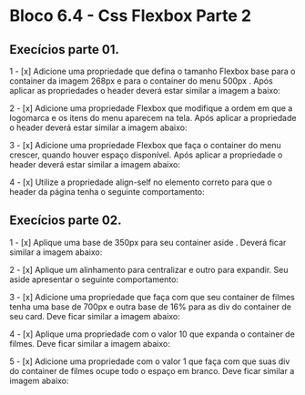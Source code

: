 # Bloco 6.4 - Css Flexbox Parte 2

## Execícios parte 01.

1 - [x] Adicione uma propriedade que defina o tamanho Flexbox base para o container da imagem 268px e 
para o container do menu 500px . Após aplicar as propriedades o header deverá estar similar a imagem a
baixo:

2 - [x] Adicione uma propriedade Flexbox que modifique a ordem em que a logomarca e os itens do menu 
aparecem na tela. Após aplicar a propriedade o header deverá estar similar a imagem abaixo:

3 - [x] Adicione uma propriedade Flexbox que faça o container do menu crescer, quando houver espaço 
disponível. Após aplicar a propriedade o header deverá estar similar a imagem abaixo:

4 - [x] Utilize a propriedade align-self no elemento correto para que o header da página tenha o seguinte 
comportamento:

## Execícios parte 02.

1 - [x] Aplique uma base de 350px para seu container aside . Deverá ficar similar a imagem abaixo:

2 - [x] Aplique um alinhamento para centralizar e outro para expandir. Seu aside apresentar o seguinte 
comportamento:

3 - [x] Adicione uma propriedade que faça com que seu container de filmes tenha uma base de 700px e outra 
base de 16% para as div do container de seu card. Deve ficar similar a imagem abaixo:

4 - [x] Aplique uma propriedade com o valor 10 que expanda o container de filmes. Deve ficar similar a 
imagem abaixo:

5 - [x] Adicione uma propriedade com o valor 1 que faça com que suas div do container de filmes ocupe 
todo o espaço em branco. Deve ficar similar a imagem abaixo:
